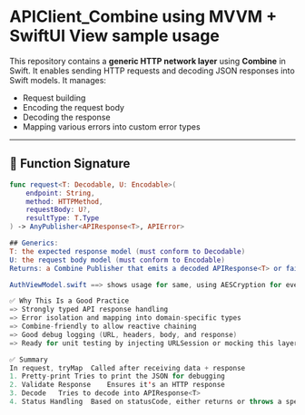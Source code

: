 # APIClient_Combine using MVVM + SwiftUI View sample usage

This repository contains a **generic HTTP network layer** using **Combine** in Swift. It enables sending HTTP requests and decoding JSON responses into Swift models. It manages:

- Request building  
- Encoding the request body  
- Decoding the response  
- Mapping various errors into custom error types  

---

## 📌 Function Signature

```swift
func request<T: Decodable, U: Encodable>(
    endpoint: String,
    method: HTTPMethod,
    requestBody: U?,
    resultType: T.Type
) -> AnyPublisher<APIResponse<T>, APIError>

## Generics:
T: the expected response model (must conform to Decodable)
U: the request body model (must conform to Encodable)
Returns: a Combine Publisher that emits a decoded APIResponse<T> or fails with an APIError.

AuthViewModel.swift ==> shows usage for same, using AESCryption for every requst and response also wrapped in common response model codable

✅ Why This Is a Good Practice
=> Strongly typed API response handling
=> Error isolation and mapping into domain-specific types
=> Combine-friendly to allow reactive chaining
=> Good debug logging (URL, headers, body, and response)
=> Ready for unit testing by injecting URLSession or mocking this layer

✅ Summary
In request, tryMap	Called after receiving data + response
1. Pretty-print	Tries to print the JSON for debugging
2. Validate Response	Ensures it's an HTTP response
3. Decode	Tries to decode into APIResponse<T>
4. Status Handling	Based on statusCode, either returns or throws a specific error

